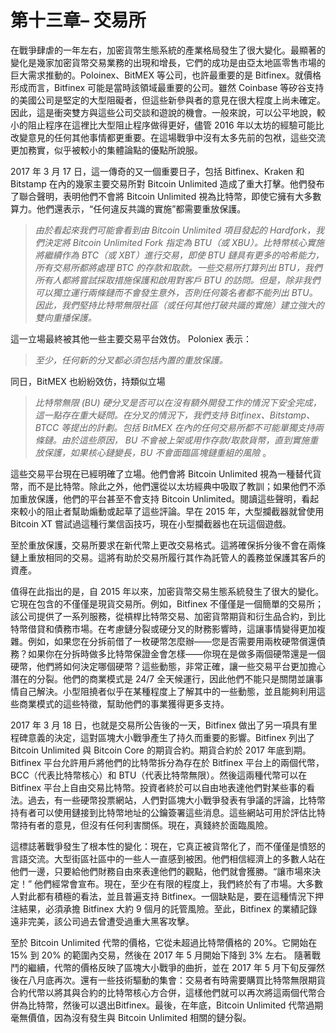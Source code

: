 
# 第十三章– 交易所

在戰爭肆虐的一年左右，加密貨幣生態系統的產業格局發生了很大變化。最顯著的變化是幾家加密貨幣交易業務的出現和增長，它們的成功是由亞太地區零售市場的巨大需求推動的。Poloinex、BitMEX 等公司，也許最重要的是 Bitfinex。就價格形成而言，Bitfinex 可能是當時該領域最重要的公司。雖然 Coinbase 等矽谷支持的美國公司是堅定的大型阻礙者，但這些新參與者的意見在很大程度上尚未確定。因此，這是衝突雙方與這些公司交談和遊說的機會。一般來說，可以公平地說，較小的阻止程序在這裡比大型阻止程序做得更好，儘管 2016 年以太坊的經驗可能比改變意見的任何其他事情都更重要。在這場戰爭中沒有太多先前的包袱，這些交流更加務實，似乎被較小的集體論點的優點所說服。

2017 年 3 月 17 日，這一傳奇的又一個重要日子，包括 Bitfinex、Kraken 和 Bitstamp 在內的幾家主要交易所對 Bitcoin Unlimited 造成了重大打擊。他們發布了聯合聲明，表明他們不會將 Bitcoin Unlimited 視為比特幣，即使它擁有大多數算力。他們還表示，“任何違反共識的實施”都需要重放保護。

> *由於看起來我們可能會看到由 Bitcoin Unlimited 項目發起的 Hardfork，我們決定將 Bitcoin Unlimited Fork 指定為 BTU（或 XBU）。比特幣核心實施將繼續作為 BTC（或 XBT）進行交易，即使 BTU 鏈具有更多的哈希能力，所有交易所都將處理 BTC 的存款和取款。一些交易所打算列出 BTU，我們所有人都將嘗試採取措施保護和啟用對客戶 BTU 的訪問。但是，除非我們可以獨立運行兩條鏈而不會發生意外，否則任何簽名者都不能列出 BTU。因此，我們堅持比特幣無限社區（或任何其他打破共識的實施）建立強大的雙向重播保護。*

這一立場最終被其他一些主要交易平台效仿。 Poloniex 表示：

> *至少，任何新的分叉都必須包括內置的重放保護。*

同日，BitMEX 也紛紛效仿，持類似立場

> *比特幣無限 (BU) 硬分叉是否可以在沒有額外開發工作的情況下安全完成，這一點存在重大疑問。在分叉的情況下，我們支持 Bitfinex、Bitstamp、BTCC 等提出的計劃。包括 BitMEX 在內的任何交易所都不可能單獨支持兩條鏈。由於這些原因，* *BU 不會被上架或用作存款/取款貨幣，直到實施重放保護，如果核心鏈變長，BU 不會面臨區塊鏈重組的風險* 。

這些交易平台現在已經明確了立場。他們會將 Bitcoin Unlimited 視為一種替代貨幣，而不是比特幣。除此之外，他們還從以太坊經典中吸取了教訓；如果他們不添加重放保護，他們的平台甚至不會支持 Bitcoin Unlimited。閱讀這些聲明，看起來較小的阻止者幫助煽動或起草了這些評論。早在 2015 年，大型攔截器就曾使用 Bitcoin XT 嘗試過這種行業信函技巧，現在小型攔截器也在玩這個遊戲。

至於重放保護，交易所要求在新代幣上更改交易格式。這將確保拆分後不會在兩條鏈上重放相同的交易。這將有助於交易所履行其作為託管人的義務並保護其客戶的資產。

值得在此指出的是，自 2015 年以來，加密貨幣交易生態系統發生了很大的變化。它現在包含的不僅僅是現貨交易所。例如，Bitfinex 不僅僅是一個簡單的交易所；該公司提供了一系列服務，從槓桿比特幣交易、加密貨幣期貨和衍生品合約，到比特幣借貸和債務市場。在考慮鏈分裂或硬分叉的財務影響時，這讓事情變得更加複雜。例如，如果您在分拆前借了一枚硬幣怎麼辦——您是否需要用兩枚硬幣償還債務？如果你在分拆時做多比特幣保證金會怎樣——你現在是做多兩個硬幣還是一個硬幣，他們將如何決定哪個硬幣？這些動態，非常正確，讓一些交易平台更加擔心潛在的分裂。他們的商業模式是 24/7 全天候運行，因此他們不能只是關閉並讓事情自己解決。小型阻撓者似乎在某種程度上了解其中的一些動態，並且能夠利用這些商業模式的這些特徵，幫助他們的事業獲得更多支持。

2017 年 3 月 18 日，也就是交易所公告後的一天，Bitfinex 做出了另一項具有里程碑意義的決定，這對區塊大小戰爭產生了持久而重要的影響。Bitfinex 列出了 Bitcoin Unlimited 與 Bitcoin Core 的期貨合約。期貨合約於 2017 年底到期。 Bitfinex 平台允許用戶將他們的比特幣拆分為存在於 Bitfinex 平台上的兩個代幣，BCC（代表比特幣核心）和 BTU（代表比特幣無限）。然後這兩種代幣可以在 Bitfinex 平台上自由交易比特幣。投資者終於可以自由地表達他們對某些事的看法。過去，有一些硬幣投票網站，人們對區塊大小戰爭發表有爭議的評論，比特幣持有者可以使用鏈接到比特幣地址的公鑰簽署這些消息。這些網站可用於評估比特幣持有者的意見，但沒有任何利害關係。現在，真錢終於面臨風險。

這標誌著戰爭發生了根本性的變化：現在，它真正被貨幣化了，而不僅僅是憤怒的言語交流。大型街區社區中的一些人一直感到被困。他們相信經濟上的多數人站在他們一邊，只要給他們財務自由來表達他們的觀點，他們就會獲勝。“讓市場來決定！” 他們經常會宣布。現在，至少在有限的程度上，我們終於有了市場。大多數人對此都有積極的看法，並且普遍支持 Bitfinex。一個缺點是，要在這種情況下押注結果，必須承擔 Bitfinex 大約 9 個月的託管風險。至此，Bitfinex 的業績記錄遠非完美，該公司過去曾遭受過重大黑客攻擊。

至於 Bitcoin Unlimited 代幣的價格，它從未超過比特幣價格的 20%。它開始在 15% 到 20% 的範圍內交易，然後在 2017 年 5 月開始下降到 3% 左右。 隨著戰鬥的繼續，代幣的價格反映了區塊大小戰爭的曲折，並在 2017 年 5 月下旬反彈然後在八月底再次。還有一些技術驅動的集會：交易者有時需要購買比特幣無限期貨合約代幣以將其與合約的比特幣核心方合併，這樣他們就可以再次將這兩個代幣合併為比特幣，然後可以退出Bitfinex。最後，在年底，Bitcoin Unlimited 代幣過期毫無價值，因為沒有發生與 Bitcoin Unlimited 相關的鏈分裂。